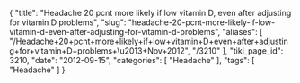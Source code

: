{
    "title": "Headache 20 pcnt more likely if low vitamin D, even after adjusting for vitamin D problems",
    "slug": "headache-20-pcnt-more-likely-if-low-vitamin-d-even-after-adjusting-for-vitamin-d-problems",
    "aliases": [
        "/Headache+20+pcnt+more+likely+if+low+vitamin+D+even+after+adjusting+for+vitamin+D+problems+\u2013+Nov+2012",
        "/3210"
    ],
    "tiki_page_id": 3210,
    "date": "2012-09-15",
    "categories": [
        "Headache"
    ],
    "tags": [
        "Headache"
    ]
}